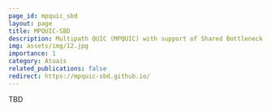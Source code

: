 ```yaml
---
page_id: mpquic_sbd
layout: page
title: MPQUIC-SBD
description: Multipath QUIC (MPQUIC) with support of Shared Bottleneck Detection (SBD)
img: assets/img/12.jpg
importance: 1
category: Atuais
related_publications: false
redirect: https://mpquic-sbd.github.io/
---
```


TBD